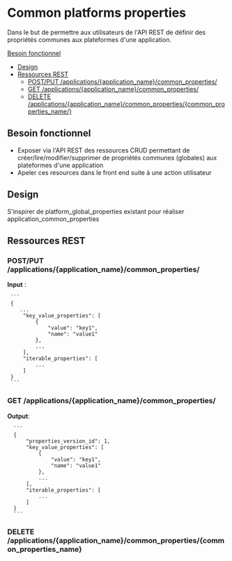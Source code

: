 # Common platforms properties

Dans le but de permettre aux utilisateurs de l'API REST de définir des propriétés communes aux plateformes d'une application.

<!-- toc -->
 [Besoin fonctionnel](#besoin-fonctionnel)
- [Design](#design)
- [Ressources REST](#ressources-rest)
    * [POST/PUT /applications/{application_name}/common_properties/](#post-applicationsapplication_namecommon_properties)
    * [GET /applications/{application_name}/common_properties/](#get-applicationsapplication_namecommon_properties)
    * [DELETE /applications/{application_name}/common_properties/{common_properties_name/}](#delete-applicationsapplication_namecommon_properties_commonpropertiesname)
<!-- tocstop -->

## Besoin fonctionnel

- Exposer via l'API REST des ressources CRUD permettant de créer/lire/modifier/supprimer de propriétés communes (globales) aux plateformes d'une application
- Apeler ces resources dans le front end suite à une action utilisateur

## Design 

S'inspirer de platform_global_properties existant pour réaliser application_common_properties

## Ressources REST
### POST/PUT /applications/{application_name}/common_properties/
**Input** :
     
     ```
     {
        ...
         "key_value_properties": [
             {
                 "value": "key1",
                 "name": "value1"
             },
             ...    
         ],
         "iterable_properties": [
             ...
         ]
     }
     ```
 ### GET /applications/{application_name}/common_properties/
 **Output**:
      
      ```
      {
          "properties_version_id": 1,
          "key_value_properties": [
              {
                  "value": "key1",
                  "name": "value1"
              },
              ...    
          ],
          "iterable_properties": [
              ...
          ]
      }
      ```
  ### DELETE /applications/{application_name}/common_properties/{common_properties_name}
  